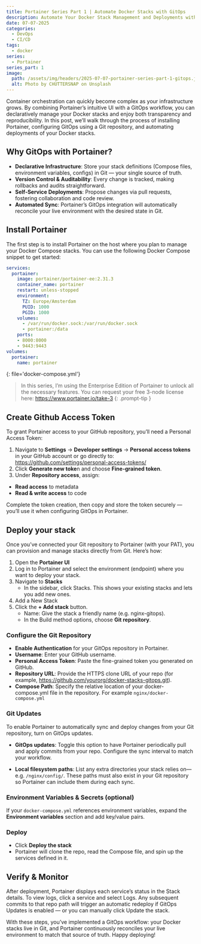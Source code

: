 ```yaml
---
title: Portainer Series Part 1 | Automate Docker Stacks with GitOps
description: Automate Your Docker Stack Management and Deployments with Portainer and GitOps.
date: 07-07-2025
categories:
  - DevOps
  - CI/CD
tags:
  - docker
series:
  - Portainer
series_part: 1
image:
  path: /assets/img/headers/2025-07-07-portainer-series-part-1-gitops.jpg
  alt: Photo by CHUTTERSNAP on Unsplash
---
```


Container orchestration can quickly become complex as your infrastructure grows. By combining Portainer’s intuitive UI with a GitOps workflow, you can declaratively manage your Docker stacks and enjoy both transparency and reproducibility. In this post, we’ll walk through the process of installing Portainer, configuring GitOps using a Git repository, and automating deployments of your Docker stacks.

## Why GitOps with Portainer?

- **Declarative Infrastructure**: Store your stack definitions (Compose files, environment variables, configs) in Git — your single source of truth.
- **Version Control & Auditability**: Every change is tracked, making rollbacks and audits straightforward.
- **Self-Service Deployments**: Propose changes via pull requests, fostering collaboration and code review.
- **Automated Sync**: Portainer’s GitOps integration will automatically reconcile your live environment with the desired state in Git.


## Install Portainer
The first step is to install Portainer on the host where you plan to manage your Docker Compose stacks. You can use the following Docker Compose snippet to get started:

```yaml
services:
  portainer:
    image: portainer/portainer-ee:2.31.3
    container_name: portainer
    restart: unless-stopped
    environment:
      TZ: Europe/Amsterdam
      PUID: 1000
      PGID: 1000
    volumes:
      - /var/run/docker.sock:/var/run/docker.sock
      - portainer:/data
    ports:
    - 8000:8000
    - 9443:9443
volumes:
  portainer:
    name: portainer
```
{: file='docker-compose.yml'}

> In this series, I’m using the Enterprise Edition of Portainer to unlock all the necessary features. You can request your free 3-node license here: https://www.portainer.io/take-3
{: .prompt-tip }

## Create Github Access Token
To grant Portainer access to your GitHub repository, you’ll need a Personal Access Token:

1. Navigate to **Settings** → **Developer settings** → **Personal access tokens** in your GitHub account or go directly to:
    https://github.com/settings/personal-access-tokens/
2. Click **Generate new toke**n and choose **Fine-grained token**.
3. Under **Repository access**, assign:
  - **Read access** to metadata
  - **Read & write access** to code

Complete the token creation, then copy and store the token securely — you’ll use it when configuring GitOps in Portainer.

## Deploy your stack

Once you’ve connected your Git repository to Portainer (with your PAT), you can provision and manage stacks directly from Git. Here’s how:

1. Open the **Portainer UI**
2. Log in to Portainer and select the environment (endpoint) where you want to deploy your stack.
3. Navigate to **Stacks**
   - In the sidebar, click Stacks. This shows your existing stacks and lets you add new ones.
4. Add a New Stack
5. Click the **+ Add stack** button.
   - Name: Give the stack a friendly name (e.g. nginx-gitops).
   - In the Build method options, choose **Git repository**.

### Configure the Git Repository

- **Enable Authentication** for your GitOps repository in Portainer.
- **Username**: Enter your GitHub username.
- **Personal Access Token**: Paste the fine-grained token you generated on GitHub.
- **Repository URL**: Provide the HTTPS clone URL of your repo (for example, https://github.com/yourorg/docker-stacks-gitops.git).
- **Compose Path**: Specify the relative location of your docker-compose.yml file in the repository. For example `nginx/docker-compose.yml`


### Git Updates
To enable Portainer to automatically sync and deploy changes from your Git repository, turn on GitOps updates.

- **GitOps updates**: Toggle this option to have Portainer periodically pull and apply commits from your repo. Configure the sync interval to match your workflow.

- **Local filesystem paths**: List any extra directories your stack relies on—e.g. `/nginx/config/`. These paths must also exist in your Git repository so Portainer can include them during each sync.

### Environment Variables & Secrets (optional)
If your `docker-compose.yml` references environment variables, expand the **Environment variables** section and add key/value pairs.

### Deploy
- Click **Deploy the stack**
- Portainer will clone the repo, read the Compose file, and spin up the services defined in it.


## Verify & Monitor
After deployment, Portainer displays each service’s status in the Stack details.
To view logs, click a service and select Logs. Any subsequent commits to that repo path will trigger an automatic redeploy if GitOps Updates is enabled — or you can manually click Update the stack.

With these steps, you’ve implemented a GitOps workflow: your Docker stacks live in Git, and Portainer continuously reconciles your live environment to match that source of truth. Happy deploying!
